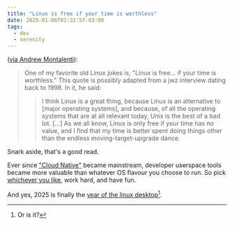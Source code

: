 ```yaml
---
title: "Linux is free if your time is worthless"
date: 2025-01-06T01:32:57-03:00
tags:
  - dev
  - serenity
---
```


([via Andrew Montalenti](https://amontalenti.com/2025/01/05/linux-is-free)):

> One of my favorite old Linux jokes is, "Linux is free… if your time is
> worthless." This quote is possibly adapted from a jwz interview dating back to
> 1998. In it, he said:
>
> > I think Linux is a great thing, because Linux is an alternative to [major
> > operating systems], and because, of all the operating systems that are at
> > all relevant today, Unix is the best of a bad lot. […] As we all know, Linux
> > is only free if your time has no value, and I find that my time is better
> > spent doing things other than the endless moving-target-upgrade dance.

Snark aside, that's a good read.

Ever since ["Cloud Native"](https://www.cncf.io/) became mainstream, developer
userspace tools became more valuable than whatever OS flavour you choose to run.
So pick [whichever you like](https://kevquirk.com/blog/on-virtue-signalling),
work hard, and have fun.

And yes, 2025 is finally the [year of the linux desktop](https://yotld.com/)[^1].

[^1]: Or is it?
